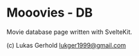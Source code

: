# Mooovies - DB

Movie database page written with SvelteKit.

(c) Lukas Gerhold <lukger1999@gmail.com>